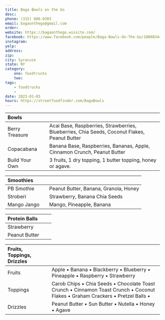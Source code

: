 ```yaml
---
title: Baga Bowls on the Go
desc: 
phone: (315) 886-0303
email: bagaonthego@gmail.com
order:
website: https://bagaonthego.wixsite.com/
facebook: https://www.facebook.com/people/Baga-Bowls-On-The-Go/100083442542793/
instagram: 
yelp: 
address: 
zip: 
city: Syracuse
state: NY
category:
    one: foodtrucks
    two: 
tags: 
    - foodtrucks
    - 
date: 2023-01-03
hours: https://streetfoodfinder.com/BagaBowls
---
```


| Bowls | | |
| :--- | :--- | :--- |
| Berry Treasure | | Acai Base, Raspberries, Strawberries, Blueberries, Chia Seeds, Coconut Flakes, Peanut Butter |
| Copacabana | | Banana Base, Raspberries, Bananas, Apple, Cinnamon Crunch, Peanut Butter |
| Build Your Own | | 3 fruits, 1 dry topping, 1 butter topping, honey or agave. |

| Smoothies | | |
| :--- | :--- | :--- |
| PB Smothie | | Peanut Butter, Banana, Granola, Honey |
| Stroberi | | Strawberry, Banana Chia Seeds |
| Mango Jango | | Mango, Pineapple, Banana |

| Protein Balls | | |
| :--- | :--- | :--- |
| Strawberry | | |
| Peanut Butter | | |

| Fruits, Toppings, Drizzles | | |
| :--- | :--- | :--- |
| Fruits | | Apple • Banana • Blackberry • Blueberry • Pineapple • Raspberry • Strawberry |
| Toppings | | Carob Chips • Chia Seeds • Chocolate Toast Crunch • Cinnamon Toast Crunch • Coconut Flakes • Graham Crackers • Pretzel Balls • 
| Drizzles | | Peanut Butter • Sun Butter • Nutella • Honey • Agave |